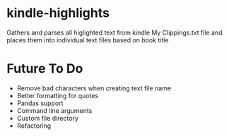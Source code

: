 # kindle-highlights
 Gathers and parses all higlighted text from kindle My Clippings.txt file and places them into individual text files based on book title

# Future To Do
- Remove bad characters when creating text file name
- Better formatting for quotes
- Pandas support
- Command line arguments
- Custom file directory 
- Refactoring